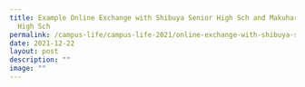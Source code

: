 ```yaml
---
title: Example Online Exchange with Shibuya Senior High Sch and Makuhari Senior
  High Sch
permalink: /campus-life/campus-life-2021/online-exchange-with-shibuya-senior-high-sch-and-makuhari-senior-high/
date: 2021-12-22
layout: post
description: ""
image: ""
---
```

